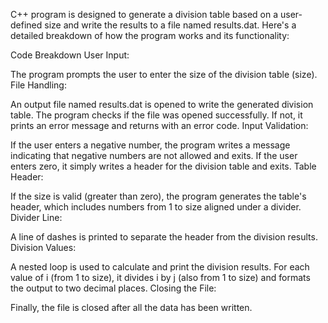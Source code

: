 C++ program is designed to generate a division table based on a user-defined size and write the results to a file named results.dat. Here's a detailed breakdown of how the program works and its functionality:

Code Breakdown
User Input:

The program prompts the user to enter the size of the division table (size).
File Handling:

An output file named results.dat is opened to write the generated division table.
The program checks if the file was opened successfully. If not, it prints an error message and returns with an error code.
Input Validation:

If the user enters a negative number, the program writes a message indicating that negative numbers are not allowed and exits.
If the user enters zero, it simply writes a header for the division table and exits.
Table Header:

If the size is valid (greater than zero), the program generates the table's header, which includes numbers from 1 to size aligned under a divider.
Divider Line:

A line of dashes is printed to separate the header from the division results.
Division Values:

A nested loop is used to calculate and print the division results. For each value of i (from 1 to size), it divides i by j (also from 1 to size) and formats the output to two decimal places.
Closing the File:

Finally, the file is closed after all the data has been written.
